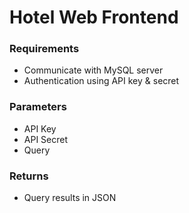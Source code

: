 # Hotel Web Frontend

### Requirements
- Communicate with MySQL server
- Authentication using API key & secret

### Parameters
- API Key
- API Secret
- Query

### Returns
- Query results in JSON